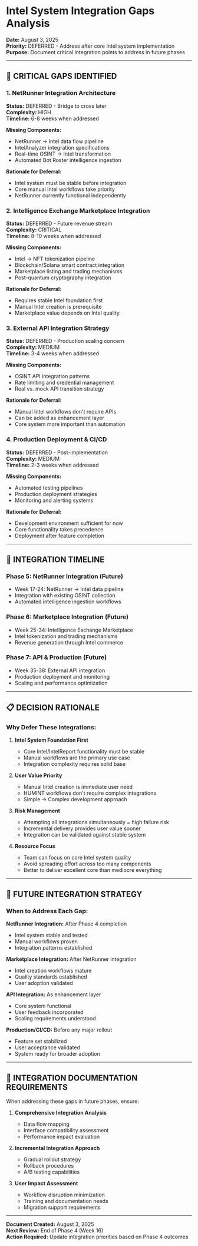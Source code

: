 # Intel System Integration Gaps Analysis
**Date:** August 3, 2025  
**Priority:** DEFERRED - Address after core Intel system implementation  
**Purpose:** Document critical integration points to address in future phases

---

## 🚨 **CRITICAL GAPS IDENTIFIED**

### **1. NetRunner Integration Architecture**
**Status:** DEFERRED - Bridge to cross later  
**Complexity:** HIGH  
**Timeline:** 6-8 weeks when addressed

**Missing Components:**
- NetRunner → Intel data flow pipeline
- IntelAnalyzer integration specifications
- Real-time OSINT → Intel transformation
- Automated Bot Roster intelligence ingestion

**Rationale for Deferral:**
- Intel system must be stable before integration
- Core manual Intel workflows take priority
- NetRunner currently functional independently

### **2. Intelligence Exchange Marketplace Integration**
**Status:** DEFERRED - Future revenue stream  
**Complexity:** CRITICAL  
**Timeline:** 8-10 weeks when addressed

**Missing Components:**
- Intel → NFT tokenization pipeline
- Blockchain/Solana smart contract integration
- Marketplace listing and trading mechanisms
- Post-quantum cryptography integration

**Rationale for Deferral:**
- Requires stable Intel foundation first
- Manual Intel creation is prerequisite
- Marketplace value depends on Intel quality

### **3. External API Integration Strategy**
**Status:** DEFERRED - Production scaling concern  
**Complexity:** MEDIUM  
**Timeline:** 3-4 weeks when addressed

**Missing Components:**
- OSINT API integration patterns
- Rate limiting and credential management
- Real vs. mock API transition strategy

**Rationale for Deferral:**
- Manual Intel workflows don't require APIs
- Can be added as enhancement layer
- Core system more important than automation

### **4. Production Deployment & CI/CD**
**Status:** DEFERRED - Post-implementation  
**Complexity:** MEDIUM  
**Timeline:** 2-3 weeks when addressed

**Missing Components:**
- Automated testing pipelines
- Production deployment strategies
- Monitoring and alerting systems

**Rationale for Deferral:**
- Development environment sufficient for now
- Core functionality takes precedence
- Deployment after feature completion

---

## 🎯 **INTEGRATION TIMELINE**

### **Phase 5: NetRunner Integration (Future)**
- Week 17-24: NetRunner → Intel data pipeline
- Integration with existing OSINT collection
- Automated intelligence ingestion workflows

### **Phase 6: Marketplace Integration (Future)**
- Week 25-34: Intelligence Exchange Marketplace
- Intel tokenization and trading mechanisms
- Revenue generation through Intel commerce

### **Phase 7: API & Production (Future)**
- Week 35-38: External API integration
- Production deployment and monitoring
- Scaling and performance optimization

---

## 📋 **DECISION RATIONALE**

### **Why Defer These Integrations:**

1. **Intel System Foundation First**
   - Core Intel/IntelReport functionality must be stable
   - Manual workflows are the primary use case
   - Integration complexity requires solid base

2. **User Value Priority**
   - Manual Intel creation is immediate user need
   - HUMINT workflows don't require complex integrations
   - Simple → Complex development approach

3. **Risk Management**
   - Attempting all integrations simultaneously = high failure risk
   - Incremental delivery provides user value sooner
   - Integration can be validated against stable system

4. **Resource Focus**
   - Team can focus on core Intel system quality
   - Avoid spreading effort across too many components
   - Better to deliver excellent core than mediocre everything

---

## 🔄 **FUTURE INTEGRATION STRATEGY**

### **When to Address Each Gap:**

**NetRunner Integration:** After Phase 4 completion
- Intel system stable and tested
- Manual workflows proven
- Integration patterns established

**Marketplace Integration:** After NetRunner integration
- Intel creation workflows mature
- Quality standards established
- User adoption validated

**API Integration:** As enhancement layer
- Core system functional
- User feedback incorporated
- Scaling requirements understood

**Production/CI/CD:** Before any major rollout
- Feature set stabilized
- User acceptance validated
- System ready for broader adoption

---

## 📝 **INTEGRATION DOCUMENTATION REQUIREMENTS**

When addressing these gaps in future phases, ensure:

1. **Comprehensive Integration Analysis**
   - Data flow mapping
   - Interface compatibility assessment
   - Performance impact evaluation

2. **Incremental Integration Approach**
   - Gradual rollout strategy
   - Rollback procedures
   - A/B testing capabilities

3. **User Impact Assessment**
   - Workflow disruption minimization
   - Training and documentation needs
   - Migration support requirements

---

**Document Created:** August 3, 2025  
**Next Review:** End of Phase 4 (Week 16)  
**Action Required:** Update integration priorities based on Phase 4 outcomes
